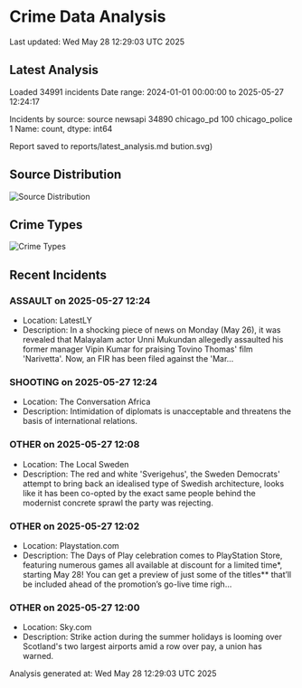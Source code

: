 # Crime Data Analysis
Last updated: Wed May 28 12:29:03 UTC 2025

## Latest Analysis

Loaded 34991 incidents
Date range: 2024-01-01 00:00:00 to 2025-05-27 12:24:17

Incidents by source:
source
newsapi           34890
chicago_pd          100
chicago_police        1
Name: count, dtype: int64

Report saved to reports/latest_analysis.md
bution.svg)

## Source Distribution
![Source Distribution](images/source_distribution.svg)

## Crime Types
![Crime Types](images/crime_types.svg)

## Recent Incidents

### ASSAULT on 2025-05-27 12:24
- Location: LatestLY
- Description: In a shocking piece of news on Monday (May 26), it was revealed that Malayalam actor Unni Mukundan allegedly assaulted his former manager Vipin Kumar for praising Tovino Thomas&#039; film &#039;Narivetta&#039;. Now, an FIR has been filed against the &#039;Mar…


### SHOOTING on 2025-05-27 12:24
- Location: The Conversation Africa
- Description: Intimidation of diplomats is unacceptable and threatens the basis of international relations.


### OTHER on 2025-05-27 12:08
- Location: The Local Sweden
- Description: The red and white 'Sverigehus', the Sweden Democrats' attempt to bring back an idealised type of Swedish architecture, looks like it has been co-opted by the exact same people behind the modernist concrete sprawl the party was rejecting.


### OTHER on 2025-05-27 12:02
- Location: Playstation.com
- Description: The Days of Play celebration comes to PlayStation Store, featuring numerous games all available at discount for a limited time*, starting May 28! You can get a preview of just some of the titles** that’ll be included ahead of the promotion’s go-live time righ…


### OTHER on 2025-05-27 12:00
- Location: Sky.com
- Description: Strike action during the summer holidays is looming over Scotland's two largest airports amid a row over pay, a union has warned.

Analysis generated at: Wed May 28 12:29:03 UTC 2025
